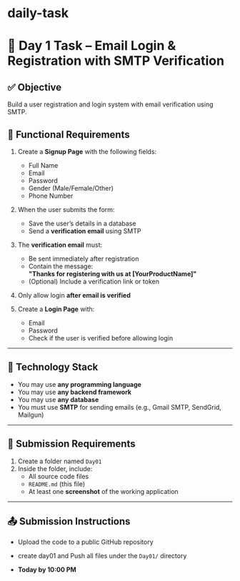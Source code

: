 # daily-task

# 🚀 Day 1 Task – Email Login & Registration with SMTP Verification

## ✅ Objective
Build a user registration and login system with email verification using SMTP.

## 🔧 Functional Requirements
1. Create a **Signup Page** with the following fields:
   - Full Name
   - Email
   - Password
   - Gender (Male/Female/Other)
   - Phone Number

2. When the user submits the form:
   - Save the user’s details in a database
   - Send a **verification email** using SMTP

3. The **verification email** must:
   - Be sent immediately after registration
   - Contain the message:  
     **"Thanks for registering with us at [YourProductName]"**
   - (Optional) Include a verification link or token

4. Only allow login **after email is verified**

5. Create a **Login Page** with:
   - Email
   - Password
   - Check if the user is verified before allowing login

---

## 🧰 Technology Stack

- You may use **any programming language**
- You may use **any backend framework**
- You may use **any database**
- You must use **SMTP** for sending emails (e.g., Gmail SMTP, SendGrid, Mailgun)

---

## 📁 Submission Requirements

1. Create a folder named `Day01`
2. Inside the folder, include:
   - All source code files
   - `README.md` (this file)
   - At least one **screenshot** of the working application
   
---

## 📤 Submission Instructions

- Upload the code to a public GitHub repository
- create day01 and Push all files under the `Day01/` directory


- **Today by 10:00 PM**

